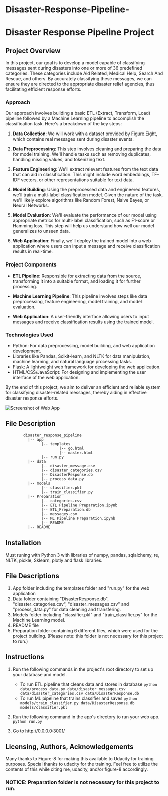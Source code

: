 # Disaster-Response-Pipeline-

# Disaster Response Pipeline Project

## Project Overview

In this project, our goal is to develop a model capable of classifying messages sent during disasters into one or more of 36 predefined categories. These categories include Aid Related, Medical Help, Search And Rescue, and others. By accurately classifying these messages, we can ensure they are directed to the appropriate disaster relief agencies, thus facilitating efficient response efforts.

### Approach

Our approach involves building a basic ETL (Extract, Transform, Load) pipeline followed by a Machine Learning pipeline to accomplish the classification task. Here's a breakdown of the key steps:

1. **Data Collection**: We will work with a dataset provided by [Figure Eight](https://www.figure-eight.com/), which contains real messages sent during disaster events.

2. **Data Preprocessing**: This step involves cleaning and preparing the data for model training. We'll handle tasks such as removing duplicates, handling missing values, and tokenizing text.

3. **Feature Engineering**: We'll extract relevant features from the text data that can aid in classification. This might include word embeddings, TF-IDF vectors, or other representations suitable for text data.

4. **Model Building**: Using the preprocessed data and engineered features, we'll train a multi-label classification model. Given the nature of the task, we'll likely explore algorithms like Random Forest, Naive Bayes, or Neural Networks.

5. **Model Evaluation**: We'll evaluate the performance of our model using appropriate metrics for multi-label classification, such as F1-score or Hamming loss. This step will help us understand how well our model generalizes to unseen data.

6. **Web Application**: Finally, we'll deploy the trained model into a web application where users can input a message and receive classification results in real-time.

### Project Components

- **ETL Pipeline**: Responsible for extracting data from the source, transforming it into a suitable format, and loading it for further processing.
  
- **Machine Learning Pipeline**: This pipeline involves steps like data preprocessing, feature engineering, model training, and model evaluation.

- **Web Application**: A user-friendly interface allowing users to input messages and receive classification results using the trained model.

### Technologies Used

- Python: For data preprocessing, model building, and web application development.
- Libraries like Pandas, Scikit-learn, and NLTK for data manipulation, machine learning, and natural language processing tasks.
- Flask: A lightweight web framework for developing the web application.
- HTML/CSS/JavaScript: For designing and implementing the user interface of the web application.

By the end of this project, we aim to deliver an efficient and reliable system for classifying disaster-related messages, thereby aiding in effective disaster response efforts.

![Screenshot of Web App](WebApp.PNG)

## File Description
~~~~~~~
        disaster_response_pipeline
          |-- app
                |-- templates
                        |-- go.html
                        |-- master.html
                |-- run.py
          |-- data
                |-- disaster_message.csv
                |-- disaster_categories.csv
                |-- DisasterResponse.db
                |-- process_data.py
          |-- models
                |-- classifier.pkl
                |-- train_classifier.py
          |-- Preparation
                |-- categories.csv
                |-- ETL Pipeline Preparation.ipynb
                |-- ETL_Preparation.db
                |-- messages.csv
                |-- ML Pipeline Preparation.ipynb
                |-- README
          |-- README
~~~~~~~
## Installation
Must runing with Python 3 with libraries of numpy, pandas, sqlalchemy, re, NLTK, pickle, Sklearn, plotly and flask libraries.

## File Descriptions
1. App folder including the templates folder and "run.py" for the web application
2. Data folder containing "DisasterResponse.db", "disaster_categories.csv", "disaster_messages.csv" and "process_data.py" for data cleaning and transfering.
3. Models folder including "classifier.pkl" and "train_classifier.py" for the Machine Learning model.
4. README file
5. Preparation folder containing 6 different files, which were used for the project building. (Please note: this folder is not necessary for this project to run.)

## Instructions
1. Run the following commands in the project's root directory to set up your database and model.

    - To run ETL pipeline that cleans data and stores in database
        `python data/process_data.py data/disaster_messages.csv data/disaster_categories.csv data/DisasterResponse.db`
    - To run ML pipeline that trains classifier and saves
        `python models/train_classifier.py data/DisasterResponse.db models/classifier.pkl`

2. Run the following command in the app's directory to run your web app.
    `python run.py`

3. Go to http://0.0.0.0:3001/

## Licensing, Authors, Acknowledgements
Many thanks to Figure-8 for making this available to Udacity for training purposes. Special thanks to udacity for the training. Feel free to utilize the contents of this while citing me, udacity, and/or figure-8 accordingly.

### NOTICE: Preparation folder is not necessary for this project to run.

